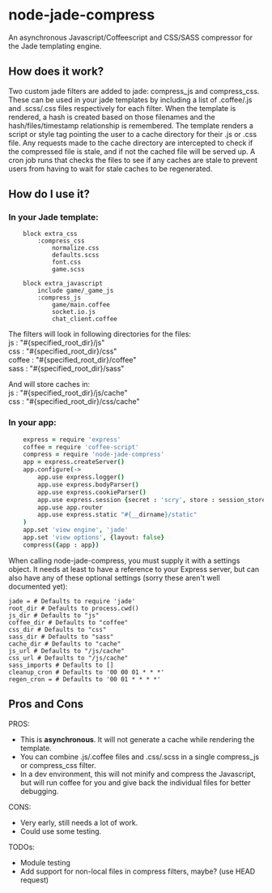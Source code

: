 node-jade-compress
==================

An asynchronous Javascript/Coffeescript and CSS/SASS compressor for the Jade templating engine.

How does it work?
-----------------

Two custom jade filters are added to jade: compress_js and compress_css. These can be used in your
jade templates by including a list of .coffee/.js and .scss/.css files respectively for each filter.
When the template is rendered, a hash is created based on those filenames and the hash/files/timestamp
relationship is remembered. The template renders a script or style tag pointing the user to a cache
directory for their .js or .css file. Any requests made to the cache directory are intercepted to 
check if the compressed file is stale, and if not the cached file will be served up. A cron job runs
that checks the files to see if any caches are stale to prevent users from having to wait for
stale caches to be regenerated.

How do I use it?
----------------

### In your Jade template: ###
```jade
    block extra_css
        :compress_css
            normalize.css
            defaults.scss
            font.css
            game.scss

    block extra_javascript
        include game/_game_js
        :compress_js
            game/main.coffee
            socket.io.js
            chat_client.coffee
```

The filters will look in following directories for the files:  
js      : "#{specified_root_dir}/js"  
css     : "#{specified_root_dir}/css"  
coffee  : "#{specified_root_dir}/coffee"  
sass    : "#{specified_root_dir}/sass"  

And will store caches in:  
js      : "#{specified_root_dir}/js/cache"  
css     : "#{specified_root_dir}/css/cache"  

### In your app: ###
```CoffeeScript
    express = require 'express'
    coffee = require 'coffee-script'
    compress = require 'node-jade-compress'
    app = express.createServer()
    app.configure(->
        app.use express.logger()
        app.use express.bodyParser()
        app.use express.cookieParser()
        app.use express.session {secret : 'scry', store : session_store}
        app.use app.router
        app.use express.static "#{__dirname}/static"
    )
    app.set 'view engine', 'jade'
    app.set 'view options', {layout: false}
    compress({app : app})
```
When calling node-jade-compress, you must supply it with a settings object.
It needs at least to have a reference to your Express server, but can also have any of these
optional settings (sorry these aren't well documented yet):

    jade = # Defaults to require 'jade'
    root_dir # Defaults to process.cwd()
    js_dir # Defaults to "js"  
    coffee_dir # Defaults to "coffee"
    css_dir # Defaults to "css"
    sass_dir # Defaults to "sass"
    cache_dir # Defaults to "cache"
    js_url # Defaults to "/js/cache"
    css_url # Defaults to "/js/cache"
    sass_imports # Defaults to []
    cleanup_cron # Defaults to '00 00 01 * * *'
    regen_cron = # Defaults to '00 01 * * * *'

Pros and Cons
-------------

PROS:
* This is **asynchronous**. It will not generate a cache while rendering the template.
* You can combine .js/.coffee files and .css/.scss in a single compress_js or compress_css filter.
* In a dev environment, this will not minify and compress the Javascript, but will run coffee for
you and give back the individual files for better debugging.

CONS:
* Very early, still needs a lot of work.
* Could use some testing.

TODOs:
* Module testing
* Add support for non-local files in compress filters, maybe? (use HEAD request)
